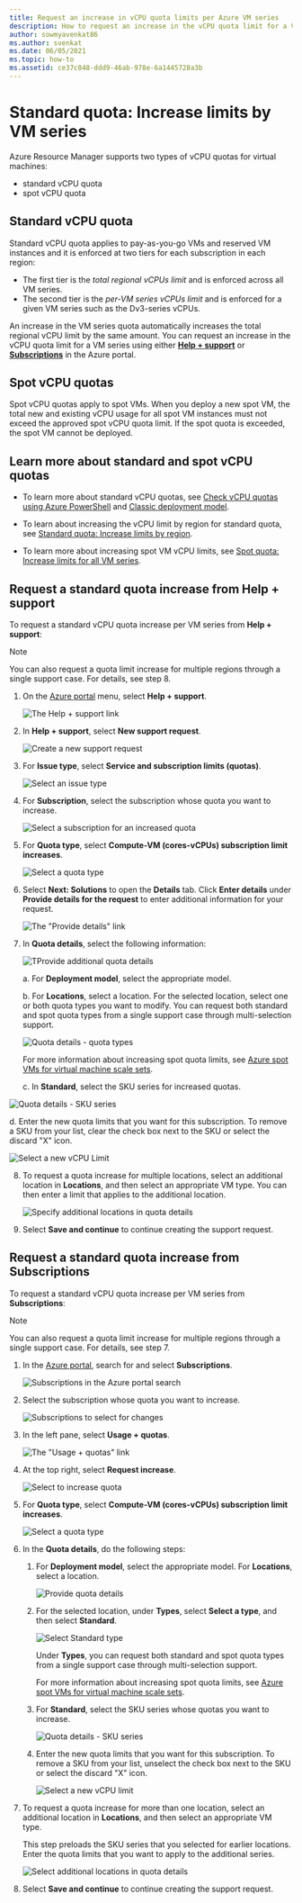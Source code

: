 ```yaml
---
title: Request an increase in vCPU quota limits per Azure VM series
description: How to request an increase in the vCPU quota limit for a VM series in the Azure portal, which increases the total regional vCPU limit by the same amount.
author: sowmyavenkat86
ms.author: svenkat
ms.date: 06/05/2021
ms.topic: how-to
ms.assetid: ce37c848-ddd9-46ab-978e-6a1445728a3b
---
```


# Standard quota: Increase limits by VM series

Azure Resource Manager supports two types of vCPU quotas for virtual machines:

* standard vCPU quota
* spot vCPU quota

## Standard vCPU quota

Standard vCPU quota applies to pay-as-you-go VMs and reserved VM instances and it is enforced at two tiers for each subscription in each region:

* The first tier is the *total regional vCPUs limit* and is enforced across all VM series.
* The second tier is the *per-VM series vCPUs limit* and is enforced for a given VM series such as the Dv3-series vCPUs.

An increase in the VM series quota automatically increases the total regional vCPU limit by the same amount. You can request an increase in the vCPU quota limit for a VM series using either [**Help + support**](#hs) or [**Subscriptions**](#subs) in the Azure portal.

## Spot vCPU quotas

Spot vCPU quotas apply to spot VMs. When you deploy a new spot VM, the total new and existing vCPU usage for all spot VM instances must not exceed the approved spot vCPU quota limit. If the spot quota is exceeded, the spot VM cannot be deployed.

## Learn more about standard and spot vCPU quotas

* To learn more about standard vCPU quotas, see [Check vCPU quotas using Azure PowerShell](../../virtual-machines/windows/quotas.md) and [Classic deployment model](./classic-deployment-model-quota-increase-requests.md).

* To learn about increasing the vCPU limit by region for standard quota, see [Standard quota: Increase limits by region](regional-quota-requests.md).

* To learn more about increasing spot VM vCPU limits, see [Spot quota: Increase limits for all VM series](low-priority-quota.md).

## Request a standard quota increase from Help + support<a name="hs"></a>

To request a standard vCPU quota increase per VM series from **Help + support**:

> [!NOTE]
> You can also request a quota limit increase for multiple regions through a single support case. For details, see step 8.

1. On  the [Azure portal](https://portal.azure.com) menu, select **Help + support**.

   ![The Help + support link](./media/resource-manager-core-quotas-request/help-plus-support.png)

2. In **Help + support**, select **New support request**.

    ![Create a new support request](./media/resource-manager-core-quotas-request/new-support-request.png)

3. For **Issue type**, select **Service and subscription limits (quotas)**.

   ![Select an issue type](./media/resource-manager-core-quotas-request/select-quota-issue-type.png)

4. For **Subscription**, select the subscription whose quota you want to increase.

   ![Select a subscription for an increased quota](./media/resource-manager-core-quotas-request/select-subscription-support-request.png)

5. For **Quota type**, select **Compute-VM (cores-vCPUs) subscription limit increases**.

   ![Select a quota type](./media/resource-manager-core-quotas-request/select-quota-type.png)

6. Select **Next: Solutions** to open the **Details** tab. Click **Enter details** under **Provide details for the request** to enter additional information for your request.

   ![The "Provide details" link](./media/resource-manager-core-quotas-request/provide-details-link.png)

7. In **Quota details**, select the following information:

   ![TProvide additional quota details](./media/resource-manager-core-quotas-request/quota-details-deployment-rm-locations.png)

   a.  For **Deployment model**, select the appropriate model.
  
   b.  For **Locations**, select a location. For the selected location, select one or both quota types you want to modify. You can request  both standard and spot quota types from a single support case through multi-selection support.
   
   ![Quota details - quota types](./media/resource-manager-core-quotas-request/quota-details-select-standard-type.png)
   
   For more information about increasing spot quota limits, see [Azure spot VMs for virtual machine scale sets](../../virtual-machine-scale-sets/use-spot.md).
  
   c.  In **Standard**, select the SKU series for increased quotas.
  
  ![Quota details - SKU series](./media/resource-manager-core-quotas-request/quota-details-standard-select-series.png)
  
   d.  Enter the new quota limits that you want for this subscription. To remove a SKU from your list, clear the check box next to the SKU or select the discard "X" icon.
   
   ![Select a new vCPU Limit](./media/resource-manager-core-quotas-request/quota-details-standard-set-vcpu-limit.png)

8. To request a quota increase for multiple locations, select an additional location in **Locations**, and then select an appropriate VM type. You can then enter a limit that applies to the additional location.

   ![Specify additional locations in quota details](./media/resource-manager-core-quotas-request/quota-details-multiple-locations.png)

9. Select **Save and continue** to continue creating the support request.

## Request a standard quota increase from Subscriptions<a name="subs"></a>

To request a standard vCPU quota increase per VM series from **Subscriptions**:

> [!NOTE]
> You can also request a quota limit increase for multiple regions through a single support case. For details, see step 7.

1. In the [Azure portal](https://portal.azure.com), search for and select **Subscriptions**.

   ![Subscriptions in the Azure portal search](./media/resource-manager-core-quotas-request/search-for-subscriptions.png)

1. Select the subscription whose quota you want to increase.

   ![Subscriptions to select for changes](./media/resource-manager-core-quotas-request/select-subscription-change-quota.png)

1. In the left pane, select **Usage + quotas**.

   ![The "Usage + quotas" link](./media/resource-manager-core-quotas-request/select-usage-plus-quotas.png)

1. At the top right, select **Request increase**.

   ![Select to increase quota](./media/resource-manager-core-quotas-request/request-increase-from-subscription.png)

1. For **Quota type**, select **Compute-VM (cores-vCPUs) subscription limit increases**.

   ![Select a quota type](./media/resource-manager-core-quotas-request/select-quota-type.png)

1. In the **Quota details**, do the following steps:

   1. For **Deployment model**, select the appropriate model. For **Locations**, select a location.

      ![Provide quota details](./media/resource-manager-core-quotas-request/quota-details-deployment-rm-locations.png)

   1. For the selected location, under **Types**, select **Select a type**, and then select **Standard**.

      ![Select Standard type](./media/resource-manager-core-quotas-request/quota-details-select-standard-type.png)

      Under **Types**, you can request both standard and spot quota types from a single support case through multi-selection support.

      For more information about increasing spot quota limits, see [Azure spot VMs for virtual machine scale sets](../../virtual-machine-scale-sets/use-spot.md).

   1. For **Standard**, select the SKU series whose quotas you want to increase.

      ![Quota details - SKU series](./media/resource-manager-core-quotas-request/quota-details-standard-select-series.png)

   1. Enter the new quota limits that you want for this subscription. To remove a SKU from your list, unselect the check box next to the SKU or select the discard "X" icon.

      ![Select a new vCPU limit](./media/resource-manager-core-quotas-request/quota-details-standard-set-vcpu-limit.png)

1. To request a quota increase for more than one location, select an additional location in **Locations**, and then select an appropriate VM type.

   This step preloads the SKU series that you selected for earlier locations. Enter the quota limits that you want to apply to the additional series.

   ![Select additional locations in quota details](./media/resource-manager-core-quotas-request/quota-details-multiple-locations.png)

1. Select **Save and continue** to continue creating the support request. 
